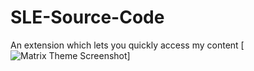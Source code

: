 # SLE-Source-Code
An extension which lets you quickly access my content 
[![Matrix Theme Screenshot](screenshots/Matrix_Theme_Screenshot.png?raw=true)]
